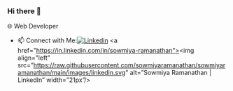 ### Hi there 👋

<!--
**sowmiyaramanathan/sowmiyaramanathan** is a ✨ _special_ ✨ repository because its `README.md` (this file) appears on your GitHub profile.

Here are some ideas to get you started:

- 🔭 I’m currently working on ...
- 🌱 I’m currently learning ...
- 👯 I’m looking to collaborate on ...
- 🤔 I’m looking for help with ...
- 💬 Ask me about ...
- 📫 How to reach me: ...
- 😄 Pronouns: ...
- ⚡ Fun fact: ...
-->

🌐 Web Developer
- 📫 Connect with Me:[![Linkedin](https://img.shields.io/badge/LinkedIn-0077B5?style=for-the-badge&logo=linkedin&logoColor=white)]()
<a href=”https://in.linkedin.com/in/sowmiya-ramanathan"><img align=”left” src=”https://raw.githubusercontent.com/sowmiyaramanathan/sowmiyaramanathan/main/images/linkedin.svg" alt=”Sowmiya Ramanathan | LinkedIn” width=”21px”/></a>

